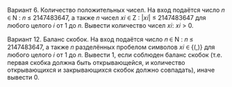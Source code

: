 
Вариант 6. Количество положительных чисел. На вход подаётся число 𝑛 ∈ N : 𝑛 ≤ 2147483647, а также 𝑛 чисел 𝑥𝑖 ∈ Z : |𝑥𝑖| ≤ 2147483647 для любого целого 𝑖 от 1 до 𝑛. Вывести количество чисел 𝑥𝑖: 𝑥𝑖 > 0.

Вариант 12. Баланс скобок. На вход подаётся число 𝑛 ∈ N : 𝑛 ≤
2147483647, а также 𝑛 разделённых пробелом символов 𝑥𝑖 ∈ {︁(,)}︁ для любого целого 𝑖 от 1 до 𝑛. Вывести 1, если соблюден баланс скобок (т.е.
первая скобка должна быть открывающейся, и количество открывающихся и закрывающихся скобок должно совпадать), иначе вывести 0.
